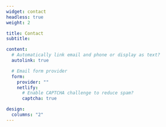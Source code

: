 ```yaml
---
widget: contact
headless: true
weight: 2

title: Contact
subtitle:

content:
  # Automatically link email and phone or display as text?
  autolink: true

  # Email form provider
  form:
    provider: ""
    netlify:
      # Enable CAPTCHA challenge to reduce spam?
      captcha: true

design:
  columns: "2"
---
```

